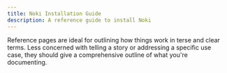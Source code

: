 ```yaml
---
title: Noki Installation Guide
description: A reference guide to install Noki
---
```


Reference pages are ideal for outlining how things work in terse and clear terms.
Less concerned with telling a story or addressing a specific use case, they should give a comprehensive outline of what you're documenting.
